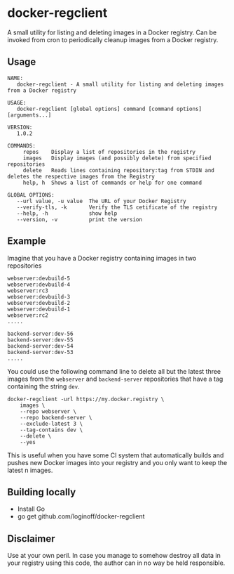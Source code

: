 # docker-regclient

A small utility for listing and deleting images in a Docker registry.
Can be invoked from cron to periodically cleanup images from a Docker registry.

## Usage
```
NAME:
   docker-regclient - A small utility for listing and deleting images from a Docker registry

USAGE:
   docker-regclient [global options] command [command options] [arguments...]

VERSION:
   1.0.2

COMMANDS:
     repos    Display a list of repositories in the registry
     images   Display images (and possibly delete) from specified repositories
     delete   Reads lines containing repository:tag from STDIN and deletes the respective images from the Registry
     help, h  Shows a list of commands or help for one command

GLOBAL OPTIONS:
   --url value, -u value  The URL of your Docker Registry
   --verify-tls, -k       Verify the TLS cetificate of the registry
   --help, -h             show help
   --version, -v          print the version
```

## Example
Imagine that you have a Docker registry containing images in two repositories
```
webserver:devbuild-5
webserver:devbuild-4
webserver:rc3
webserver:devbuild-3
webserver:devbuild-2
webserver:devbuild-1
webserver:rc2
.....

backend-server:dev-56
backend-server:dev-55
backend-server:dev-54
backend-server:dev-53
.....
```

You could use the following command line to delete all but the latest three images from the `webserver` and `backend-server` repositories that have a tag containing the string `dev`.

```
docker-regclient -url https://my.docker.registry \
    images \
    --repo webserver \
    --repo backend-server \
    --exclude-latest 3 \
    --tag-contains dev \
    --delete \
    --yes
```

This is useful when you have some CI system that automatically builds and pushes new Docker images into your registry and you only want to keep the latest n images.

## Building locally
* Install Go
* go get github.com/loginoff/docker-regclient

## Disclaimer
Use at your own peril. In case you manage to somehow destroy all data in your registry using this code, the author can in no way be held responsible.
